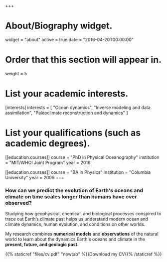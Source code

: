 +++
# About/Biography widget.
widget = "about"
active = true
date = "2016-04-20T00:00:00"

# Order that this section will appear in.
weight = 5

# List your academic interests.
[interests]
  interests = [
    "Ocean dynamics",
    "Inverse modeling and data assimilation",
    "Paleoclimate reconstruction and dynamics"
  ]

# List your qualifications (such as academic degrees).
[[education.courses]]
  course = "PhD in Physical Oceanography"
  institution = "MIT/WHOI Joint Program"
  year = 2016

[[education.courses]]
  course = "BA in Physics"
  institution = "Columbia University"
  year = 2009
+++

### How can we predict the evolution of Earth's oceans and climate on time scales longer than humans have ever observed?

Studying how geophysical, chemical, and biological processes conspired to trace out Earth’s climate past helps us understand modern ocean and climate dynamics, human evolution, and conditions on other worlds.

My research combines **numerical models** and **observations** of the natural world to learn about the dynamics Earth's oceans and climate in the **present, future, and geologic past.**

{{% staticref "files/cv.pdf" "newtab" %}}Download my CV{{% /staticref %}}
